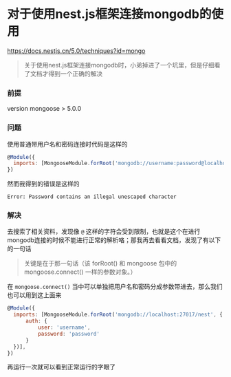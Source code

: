 # 对于使用nest.js框架连接mongodb的使用
https://docs.nestjs.cn/5.0/techniques?id=mongo
> 关于使用nest.js框架连接mongodb时，小弟掉进了一个坑里，但是仔细看了文档才得到一个正确的解决
### 前提
version mongoose > 5.0.0
### 问题
使用普通带用户名和密码连接时代码是这样的
```js
@Module({
  imports: [MongooseModule.forRoot('mongodb://username:password@localhost:27017/nest')],
})
```
然而我得到的错误是这样的
```
Error: Password contains an illegal unescaped character
```
### 解决
去搜索了相关资料，发现像 ```@``` 这样的字符会受到限制，也就是这个在进行mongodb连接的时候不能进行正常的解析咯；那我再去看看文档，发现了有以下的一句话
> 关键是在于那一句话（该 forRoot() 和 mongoose 包中的 mongoose.connect() 一样的参数对象。）

在 ```mongoose.connect()``` 当中可以单独把用户名和密码分成参数带进去，那么我们也可以用到这上面来
```js
@Module({
  imports: [MongooseModule.forRoot('mongodb://localhost:27017/nest', {
      auth: {
          user: 'username',
          password: 'password'
      }
  })],
})
```
再运行一次就可以看到正常运行的字眼了